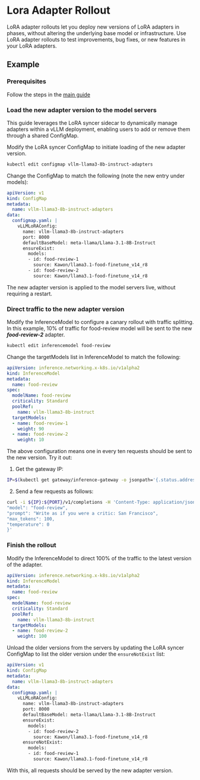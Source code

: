# Lora Adapter Rollout 

LoRA adapter rollouts let you deploy new versions of LoRA adapters in phases,
without altering the underlying base model or infrastructure.
Use LoRA adapter rollouts to test improvements, bug fixes, or new features in your LoRA adapters.

## Example

###  Prerequisites
Follow the steps in the [main guide](index.md)

### Load the new adapter version to the model servers

This guide leverages the LoRA syncer sidecar to dynamically manage adapters within a vLLM deployment, enabling users to add or remove them through a shared ConfigMap.


Modify the LoRA syncer ConfigMap to initiate loading of the new adapter version.


```bash
kubectl edit configmap vllm-llama3-8b-instruct-adapters
```

Change the ConfigMap to match the following (note the new entry under models):

```yaml
apiVersion: v1
kind: ConfigMap
metadata:
  name: vllm-llama3-8b-instruct-adapters
data:
  configmap.yaml: |
    vLLMLoRAConfig:
      name: vllm-llama3-8b-instruct-adapters
      port: 8000
      defaultBaseModel: meta-llama/Llama-3.1-8B-Instruct
      ensureExist:
        models:
        - id: food-review-1
          source: Kawon/llama3.1-food-finetune_v14_r8
        - id: food-review-2
          source: Kawon/llama3.1-food-finetune_v14_r8
```

The new adapter version is applied to the model servers live, without requiring a restart.


### Direct traffic to the new adapter version

Modify the InferenceModel to configure a canary rollout with traffic splitting. In this example, 10% of traffic for food-review model will be sent to the new ***food-review-2*** adapter.


```bash
kubectl edit inferencemodel food-review
```

Change the targetModels list in InferenceModel to match the following:


```yaml
apiVersion: inference.networking.x-k8s.io/v1alpha2
kind: InferenceModel
metadata:
  name: food-review
spec:
  modelName: food-review
  criticality: Standard
  poolRef:
    name: vllm-llama3-8b-instruct
  targetModels:
  - name: food-review-1
    weight: 90
  - name: food-review-2
    weight: 10
```

The above configuration means one in every ten requests should be sent to the new version. Try it out:

1. Get the gateway IP:
```bash
IP=$(kubectl get gateway/inference-gateway -o jsonpath='{.status.addresses[0].value}'); PORT=80
```

2. Send a few requests as follows:
```bash
curl -i ${IP}:${PORT}/v1/completions -H 'Content-Type: application/json' -d '{
"model": "food-review",
"prompt": "Write as if you were a critic: San Francisco",
"max_tokens": 100,
"temperature": 0
}'
```

### Finish the rollout


Modify the InferenceModel to direct 100% of the traffic to the latest version of the adapter.

```yaml
apiVersion: inference.networking.x-k8s.io/v1alpha2
kind: InferenceModel
metadata:
  name: food-review
spec:
  modelName: food-review
  criticality: Standard
  poolRef:
    name: vllm-llama3-8b-instruct
  targetModels:
  - name: food-review-2
    weight: 100
```

Unload the older versions from the servers by updating the LoRA syncer ConfigMap to list the older version under the `ensureNotExist` list:

```yaml
apiVersion: v1
kind: ConfigMap
metadata:
  name: vllm-llama3-8b-instruct-adapters
data:
  configmap.yaml: |
    vLLMLoRAConfig:
      name: vllm-llama3-8b-instruct-adapters
      port: 8000
      defaultBaseModel: meta-llama/Llama-3.1-8B-Instruct
      ensureExist:
        models:
        - id: food-review-2
          source: Kawon/llama3.1-food-finetune_v14_r8
      ensureNotExist:
        models:
        - id: food-review-1
          source: Kawon/llama3.1-food-finetune_v14_r8
```

With this, all requests should be served by the new adapter version.


